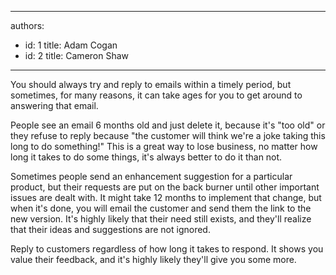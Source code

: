 

---
authors:
  - id: 1
    title: Adam Cogan
  - id: 2
    title: Cameron Shaw
---




<span class='intro'> You should always try and reply to emails within a timely period, but sometimes, for many reasons, it can take ages for you to get around to answering that email. 
 </span>

<p>People see an email 6 months old and just delete it, because it's &quot;too old&quot; or they refuse to reply because &quot;the customer will think we're a joke taking this long to do something!&quot; This is a great way to lose business, no matter how long it takes to do some things, it's always better to do it than not.</p><p>Sometimes people send an enhancement suggestion for a particular product, but their requests are put&#160;on the back burner until other important issues are dealt with. It might take 12 months to implement that change, but when it's done, you will email the customer and send them the link to the new version. It's highly likely that their need still exists, and they'll realize that their ideas and suggestions are not ignored. </p>
<p>Reply to customers regardless of how long it takes to respond. It shows you value their feedback, and it's highly likely they'll give you some more. </p>


